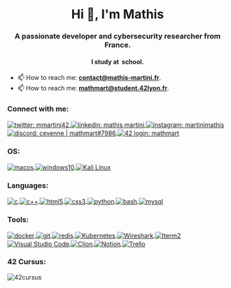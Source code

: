 <h1 align="center">Hi 👋, I'm Mathis</h1>
<h3 align="center">A passionate developer and cybersecurity researcher from France.</h3>
<h4 align="center">I study at <a href="https://www.42lyon.fr/"><img align="center" src="https://img.shields.io/static/v1?style=for-the-badge&message=Lyon&color=000000&logo=42&logoColor=FFFFFF&label=" alt "42Lyon"/></a> school.</h4>


- 📫 How to reach me: **contact@mathis-martini.fr**.
- 📫 How to reach me: **mathmart@student.42lyon.fr**.

<h3 align="left">
Connect with me:
</h3>
<p align="left">
	<a href="https://twitter.com/mmartini42" target="_blank">
		<img align="center" src="https://img.shields.io/badge/-TWITTER-00acee?style=for-the-badge&logo=twitter&logoColor=white" alt="twitter: mmartini42"/>
	</
	<a href="https://www.linkedin.com/in/mmartini42/" target="_blank">
		<img align="center" src="https://img.shields.io/badge/-LINKEDIN-0077B5?style=for-the-badge&logo=linkedin&logoColor=white" alt="linkedin: mathis martini"/>
	</a>
	<a href="https://instagram.com/martinimathis" target="_blank">
		<img align="center" src="https://img.shields.io/badge/-INSTAGRAM-C13584?style=for-the-badge&logo=instagram&logoColor=white" alt="instagram: martinimathis"/>
	</a>
	<a href="https://discord.com/" target="_blank">
		<img align="center" src="https://img.shields.io/badge/Discord-cevenne%20%7C%20mathmart%237986-brightgreen?style=for-the-badge&logo=appveyor" alt="discord: cevenne | mathmart#7986"/>
	</a>
  <a href="https://profile.intra.42.fr/users/mathmart/" target="_blank">
		<img align="center" src="https://img.shields.io/badge/-LOGIN:_mathmart-2DD57B?style=for-the-badge&logo=42&logoColor=white" alt="42 login: mathmart"/>
	</a>
</p>

<h3 align="left">
OS:
</h3>
<p align="left">
	<a href="https://www.apple.com/fr/macos/" target="_blank">
		<img align="center" src="https://img.shields.io/badge/-MACOS_MONTEREY-C13584?style=for-the-badge&logo=apple&logoColor=white" alt="macos"/>
	</a>
  <a href="https://fr.wikipedia.org/wiki/Windows_10" target="_blank">
		<img align="center" src="https://img.shields.io/badge/-WINDOWS_10-00adef?style=for-the-badge&logo=windows&logoColor=white" alt="windows10"/>
	</a>
   <a href="https://www.kali.or)" target="_blank">
		<img align="center" src="https://img.shields.io/static/v1?style=for-the-badge&message=Kali+Linux&color=557C94&logo=Kali+Linux&logoColor=FFFFFF&label=" alt="Kali Linux"/>
	</a>
</p>

<h3 align="left">
Languages:
</h3>
<p align="left">
  <a href="https://www.cprogramming.com/" target="_blank">
		<img align="center" src="https://img.shields.io/badge/-C-A8B9CC?logo=C&style=for-the-badge&logoColor=white" alt="c"/>
	</a>
  <a href="https://www.w3schools.com/cpp/" target="_blank">
		<img align="center" src="https://img.shields.io/badge/-C++-00599C?logo=C%2B%2B&style=for-the-badge&logoColor=white" alt="c++"/>
	</a>
  <a href="https://www.w3.org/html/" target="_blank">
		<img align="center" src="https://img.shields.io/badge/-HTML5-E34F26?logo=HTML5&style=for-the-badge&logoColor=white" alt="html5"/>
	</a>
  <a href="https://www.w3schools.com/css/" target="_blank">
		<img align="center" src="https://img.shields.io/badge/-CSS3-1572B6?logo=CSS3&style=for-the-badge&logoColor=white" alt="css3"/>
	</a>
  <a href="https://www.python.org" target="_blank">
		<img align="center" src="https://img.shields.io/badge/-PYTHON-3776AB?logo=Python&style=for-the-badge&logoColor=white" alt="python"/>
	</a>
  <a href="https://www.gnu.org/software/bash/" target="_blank">
		<img align="center" src="https://img.shields.io/badge/-BASH-4EAA25?logo=GNU%20Bash&style=for-the-badge&logoColor=white" alt="bash"/>
	</a>
  <a href="https://www.mysql.com/" target="_blank">
		<img align="center" src="https://img.shields.io/badge/-MYSQL-4479A1?logo=MySQL&style=for-the-badge&logoColor=white" alt="mysql"/>
	</a>
</p>
<h3 align="left">
Tools:
</h3>
<p>
  <a href="https://www.docker.com/" target="_blank">
		<img align="center" src="https://img.shields.io/badge/-DOCKER-2496ED?logo=Docker&style=for-the-badge&logoColor=white" alt="docker"/>
	</a>
  <a href="https://git-scm.com/" target="_blank">
		<img align="center" src="https://img.shields.io/badge/-GIT-F05032?logo=Git&style=for-the-badge&logoColor=white" alt="git"/>
	</a>
  <a href="https://redis.io/" target="_blank">
		<img align="center" src="https://img.shields.io/badge/-REDIS-DC382D?logo=Redis&style=for-the-badge&logoColor=white" alt="redis"/>
	</a>
   <a href="https://kubernetes.io/" target="_blank">
		<img align="center" src="https://img.shields.io/static/v1?style=for-the-badge&message=Kubernetes&color=326CE5&logo=Kubernetes&logoColor=FFFFFF&label=" alt="Kubernetes"/>
	</a>
  <a href="https://www.wireshark.org" target="_blank">
		<img align="center" src="https://img.shields.io/static/v1?style=for-the-badge&message=Wireshark&color=1679A7&logo=Wireshark&logoColor=FFFFFF&label=)" alt="Wireshark"/>
	</a>
   <a href="https://iterm2.com" target="_blank">
		<img align="center" src="https://img.shields.io/static/v1?style=for-the-badge&message=iTerm2&color=000000&logo=iTerm2&logoColor=FFFFFF&label=" alt="Iterm2"/>
  <a href="https://code.visualstudio.com" target="_blank">
		<img align="center" src="https://img.shields.io/static/v1?style=for-the-badge&message=Visual+Studio+Code&color=007ACC&logo=Visual+Studio+Code&logoColor=FFFFFF&label=" alt="Visual Studio Code"/>
	</a>
	</a>
   <a href="https://www.jetbrains.com/fr-fr/clion/" target="_blank">
		<img align="center" src="https://img.shields.io/static/v1?style=for-the-badge&message=CLion&color=000000&logo=CLion&logoColor=FFFFFF&label=" alt="Clion"/>
	</a>
   <a href="https://www.notion.so/" target="_blank">
		<img align="center" src="https://img.shields.io/static/v1?style=for-the-badge&message=Notion&color=000000&logo=Notion&logoColor=FFFFFF&label=" alt="Notion"/>
	</a>
  <a href="https://trello.com/" target="_blank">
		<img align="center" src="https://img.shields.io/static/v1?style=for-the-badge&message=Trello&color=0052CC&logo=Trello&logoColor=FFFFFF&label=" alt="Trello"/>
	</a>
</p>


<h3 align="left">
42 Cursus:
</h3><!--
<p align="left">
	To see my full cursus: <a href="https://github.com/LoisDuplain/42cursus">42cursus</a>
</p>-->
<img align="center" src="https://badge42.vercel.app/api/v2/cl3w9zs6r005409laqkyvif38/stats?cursusId=21&coalitionId=51" alt="42cursus"/>

<!--
**mmartini42/mmartini42** is a ✨ _special_ ✨ repository because its `README.md` (this file) appears on your GitHub profile.

Here are some ideas to get you started:

- 🔭 I’m currently working on ...
- 🌱 I’m currently learning ...
- 👯 I’m looking to collaborate on ...
- 🤔 I’m looking for help with ...
- 💬 Ask me about ...
- 📫 How to reach me: ...
- 😄 Pronouns: ...
- ⚡ Fun fact: ...
-->
